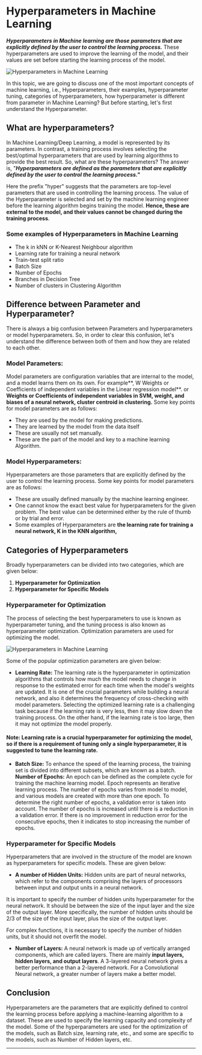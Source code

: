 # Hyperparameters in Machine Learning
**_Hyperparameters in Machine learning are those parameters that are explicitly defined by the user to control the learning process._** These hyperparameters are used to improve the learning of the model, and their values are set before starting the learning process of the model.

![Hyperparameters in Machine Learning](https://static.javatpoint.com/tutorial/machine-learning/images/hyperparameters-in-machine-learning.png)

In this topic, we are going to discuss one of the most important concepts of machine learning, i.e., Hyperparameters, their examples, hyperparameter tuning, categories of hyperparameters, how hyperparameter is different from parameter in Machine Learning? But before starting, let's first understand the Hyperparameter.

What are hyperparameters?
-------------------------

In Machine Learning/Deep Learning, a model is represented by its parameters. In contrast, a training process involves selecting the best/optimal hyperparameters that are used by learning algorithms to provide the best result. So, what are these hyperparameters? The answer is, "**_Hyperparameters are defined as the parameters that are explicitly defined by the user to control the learning process."_**

Here the prefix "hyper" suggests that the parameters are top-level parameters that are used in controlling the learning process. The value of the Hyperparameter is selected and set by the machine learning engineer before the learning algorithm begins training the model. **Hence, these are external to the model, and their values cannot be changed during the training process**.

### Some examples of Hyperparameters in Machine Learning

*   The k in kNN or K-Nearest Neighbour algorithm
*   Learning rate for training a neural network
*   Train-test split ratio
*   Batch Size
*   Number of Epochs
*   Branches in Decision Tree
*   Number of clusters in Clustering Algorithm

Difference between Parameter and Hyperparameter?
------------------------------------------------

There is always a big confusion between Parameters and hyperparameters or model hyperparameters. So, in order to clear this confusion, let's understand the difference between both of them and how they are related to each other.

### Model Parameters:

Model parameters are configuration variables that are internal to the model, and a model learns them on its own. For example**, W Weights or Coefficients of independent variables in the Linear regression model**. or **Weights or Coefficients of independent variables in SVM, weight, and biases of a neural network, cluster centroid in clustering.** Some key points for model parameters are as follows:

*   They are used by the model for making predictions.
*   They are learned by the model from the data itself
*   These are usually not set manually.
*   These are the part of the model and key to a machine learning Algorithm.

### Model Hyperparameters:

Hyperparameters are those parameters that are explicitly defined by the user to control the learning process. Some key points for model parameters are as follows:

*   These are usually defined manually by the machine learning engineer.
*   One cannot know the exact best value for hyperparameters for the given problem. The best value can be determined either by the rule of thumb or by trial and error.
*   Some examples of Hyperparameters are **the learning rate for training a neural network, K in the KNN algorithm,**

Categories of Hyperparameters
-----------------------------

Broadly hyperparameters can be divided into two categories, which are given below:

1.  **Hyperparameter for Optimization**
2.  **Hyperparameter for Specific Models**

### Hyperparameter for Optimization

The process of selecting the best hyperparameters to use is known as hyperparameter tuning, and the tuning process is also known as hyperparameter optimization. Optimization parameters are used for optimizing the model.

![Hyperparameters in Machine Learning](https://static.javatpoint.com/tutorial/machine-learning/images/hyperparameters-in-machine-learning2.png)

Some of the popular optimization parameters are given below:

*   **Learning Rate:** The learning rate is the hyperparameter in optimization algorithms that controls how much the model needs to change in response to the estimated error for each time when the model's weights are updated. It is one of the crucial parameters while building a neural network, and also it determines the frequency of cross-checking with model parameters. Selecting the optimized learning rate is a challenging task because if the learning rate is very less, then it may slow down the training process. On the other hand, if the learning rate is too large, then it may not optimize the model properly.

#### Note: Learning rate is a crucial hyperparameter for optimizing the model, so if there is a requirement of tuning only a single hyperparameter, it is suggested to tune the learning rate.

*   **Batch Size:** To enhance the speed of the learning process, the training set is divided into different subsets, which are known as a batch. **Number of Epochs:** An epoch can be defined as the complete cycle for training the machine learning model. Epoch represents an iterative learning process. The number of epochs varies from model to model, and various models are created with more than one epoch. To determine the right number of epochs, a validation error is taken into account. The number of epochs is increased until there is a reduction in a validation error. If there is no improvement in reduction error for the consecutive epochs, then it indicates to stop increasing the number of epochs.

### Hyperparameter for Specific Models

Hyperparameters that are involved in the structure of the model are known as hyperparameters for specific models. These are given below:

*   **A number of Hidden Units:** Hidden units are part of neural networks, which refer to the components comprising the layers of processors between input and output units in a neural network.

It is important to specify the number of hidden units hyperparameter for the neural network. It should be between the size of the input layer and the size of the output layer. More specifically, the number of hidden units should be 2/3 of the size of the input layer, plus the size of the output layer.

For complex functions, it is necessary to specify the number of hidden units, but it should not overfit the model.

*   **Number of Layers:** A neural network is made up of vertically arranged components, which are called layers. There are mainly **input layers, hidden layers, and output layers**. A 3-layered neural network gives a better performance than a 2-layered network. For a Convolutional Neural network, a greater number of layers make a better model.

Conclusion
----------

Hyperparameters are the parameters that are explicitly defined to control the learning process before applying a machine-learning algorithm to a dataset. These are used to specify the learning capacity and complexity of the model. Some of the hyperparameters are used for the optimization of the models, such as Batch size, learning rate, etc., and some are specific to the models, such as Number of Hidden layers, etc.

* * *